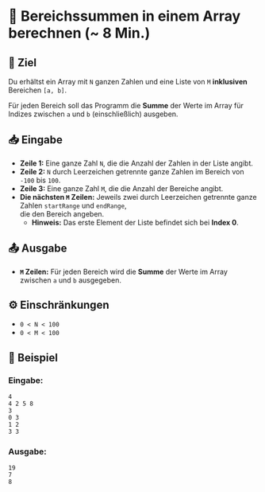 # 🔢 Bereichssummen in einem Array berechnen (~ 8 Min.)

## 🎯 Ziel
Du erhältst ein Array mit `N` ganzen Zahlen und eine Liste von `M` **inklusiven** Bereichen `[a, b]`.  

Für jeden Bereich soll das Programm die **Summe** der Werte im Array für Indizes zwischen `a` und `b` (einschließlich) ausgeben.

## 📥 Eingabe
- **Zeile 1:** Eine ganze Zahl `N`, die die Anzahl der Zahlen in der Liste angibt.
- **Zeile 2:** `N` durch Leerzeichen getrennte ganze Zahlen im Bereich von `-100` bis `100`.
- **Zeile 3:** Eine ganze Zahl `M`, die die Anzahl der Bereiche angibt.
- **Die nächsten `M` Zeilen:** Jeweils zwei durch Leerzeichen getrennte ganze Zahlen `startRange` und `endRange`,  
  die den Bereich angeben.  
  - **Hinweis:** Das erste Element der Liste befindet sich bei **Index 0**.

## 📤 Ausgabe
- **`M` Zeilen:** Für jeden Bereich wird die **Summe** der Werte im Array zwischen `a` und `b` ausgegeben.

## ⚙️ Einschränkungen
- `0 < N < 100`
- `0 < M < 100`

## 📌 Beispiel

### Eingabe:
```
4
4 2 5 8
3
0 3
1 2
3 3
```

### Ausgabe:
```
19
7
8
```

